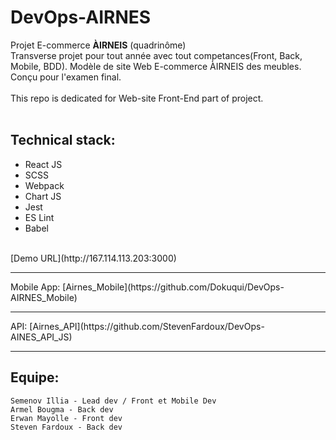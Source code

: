# DevOps-AIRNES
Projet E-commerce <strong>ÀIRNEIS</strong> (quadrinôme) <br>
Transverse projet pour tout année avec tout competances(Front, Back, Mobile, BDD). Modèle de site Web E-commerce ÀIRNEIS des meubles. Conçu pour l'examen final. <br>
<br>
This repo is dedicated for Web-site Front-End part of project.<br>
<br>
## Technical stack:
* React JS
* SCSS
* Webpack
* Chart JS
* Jest
* ES Lint
* Babel
<br>
[Demo URL](http://167.114.113.203:3000)
<hr>
Mobile App: [Airnes_Mobile](https://github.com/Dokuqui/DevOps-AIRNES_Mobile) <br>
<hr>
API: [Airnes_API](https://github.com/StevenFardoux/DevOps-AINES_API_JS) <br>
<hr>

## Equipe:

    Semenov Illia - Lead dev / Front et Mobile Dev
    Armel Bougma - Back dev
    Erwan Mayolle - Front dev
    Steven Fardoux - Back dev
